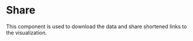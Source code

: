 # Share

This component is used to download the data and share shortened links to the visualization.
